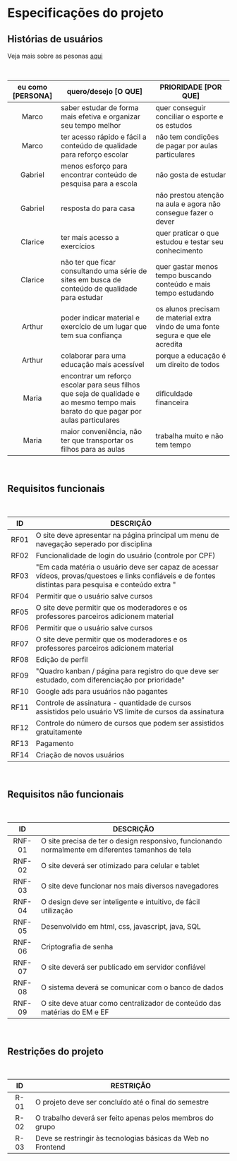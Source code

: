 # Especificações do projeto

## Histórias de usuários

Veja mais sobre as pesonas [aqui](https://github.com/ICEI-PUC-Minas-PPLCC-TI/tiaw-ppl-cc-m-20212-aulas-particulares-01/blob/master/Documentacao/00-Design_Thinking/2.1-Empatia_Personas.md)

<br>

| eu como [PERSONA] |                                                          quero/desejo [O QUE]                                                         |                                PRIORIDADE [POR QUE]                               |
|:-----------------:|---------------------------------------------------------------------------------------------------------------------------------------|-----------------------------------------------------------------------------------|
| Marco             | saber estudar de forma mais efetiva e organizar seu tempo melhor                                                                      | quer conseguir conciliar o esporte e os estudos                                   |
| Marco             | ter acesso rápido e fácil a conteúdo  de qualidade para reforço escolar                                                               | não tem condições de pagar por aulas particulares                                 |
| Gabriel           | menos esforço para encontrar conteúdo de pesquisa para a escola                                                                       | não gosta de estudar                                                              |
| Gabriel           | resposta do para casa                                                                                                                 | não prestou atenção na aula e  agora não consegue fazer o dever                   |
| Clarice           | ter mais acesso a exercícios                                                                                                          | quer praticar o que estudou e testar seu conhecimento                             |
| Clarice           | não ter que ficar consultando uma série de sites em busca de  conteúdo de qualidade para estudar                                      | quer gastar menos tempo buscando  conteúdo e mais tempo estudando                 |
| Arthur            | poder indicar material e exercício de um lugar que tem sua  confiança                                                                 | os alunos precisam de material extra vindo de uma fonte segura e que ele acredita |
| Arthur            | colaborar para uma educação mais acessível                                                                                            | porque a educação é um direito de todos                                           |
| Maria             | encontrar um reforço escolar para seus filhos que seja de qualidade e  ao mesmo tempo mais barato do que pagar por aulas particulares | dificuldade financeira                                                            |
| Maria             | maior conveniência, não ter que transportar os filhos para as aulas                                                                   | trabalha muito e não tem tempo                                                    |


<br>

## Requisitos funcionais

<br>

| ID   | DESCRIÇÃO                                                                                                                                              |
|:----:|--------------------------------------------------------------------------------------------------------------------------------------------------------|
| RF01 | O site deve apresentar na página principal um menu de navegação seperado por disciplina                                                                |
| RF02 | Funcionalidade de login do usuário (controle por CPF)                                                                                                  |
| RF03 | "Em cada matéria o usuário deve ser capaz de acessar vídeos, provas/questoes e links confiáveis e de fontes distintas para pesquisa e conteúdo extra " |
| RF04 | Permitir que o usuário salve cursos                                                                                                                    |
| RF05 | O site deve permitir que os moderadores e os professores parceiros adicionem material                                                                  |
| RF06 | Permitir que o usuário salve cursos                                                                                                                    |
| RF07 | O site deve permitir que os moderadores e os professores parceiros adicionem material                                                                  |
| RF08 | Edição de perfil                                                                                                                                       |
| RF09 | "Quadro kanban / página para registro do que deve ser estudado, com diferenciação por prioridade"                                                      |
| RF10 | Google ads para usuários não pagantes                                                                                                                  |
| RF11 | Controle de assinatura - quantidade de cursos assistidos pelo usuário VS limite de cursos da assinatura                                                |
| RF12 | Controle do número de cursos que podem ser assistidos gratuitamente                                                                                    |
| RF13 | Pagamento                                                                                                                                              |
| RF14 | Criação de novos usuários                                                                                                                              |                                                                                           

<br>

## Requisitos não funcionais

<br>

|   ID   |                                             DESCRIÇÃO                                             | 
|:------:|---------------------------------------------------------------------------------------------------|
| RNF-01 | O site precisa de ter o design responsivo, funcionando normalmente em diferentes tamanhos de tela |
| RNF-02 | O site deverá ser otimizado para celular e tablet                                                 |
| RNF-03 | O site deve funcionar nos mais diversos navegadores                                               |
| RNF-04 | O design deve ser inteligente e intuitivo, de fácil utilização                                    |
| RNF-05 | Desenvolvido em html, css, javascript, java, SQL                                                  |
| RNF-06 | Criptografia de senha                                                                             |
| RNF-07 | O site deverá ser publicado em servidor confiável                                                 |
| RNF-08 | O sistema deverá se comunicar com o banco de dados                                                |
| RNF-09 | O site deve atuar como centralizador de conteúdo das matérias do EM e EF                          |
<br>

## Restrições do projeto

<br>

| ID   | RESTRIÇÃO                                                    |
|:----:|--------------------------------------------------------------|
| R-01 | O projeto deve ser concluído até o final do semestre         |
| R-02 | O trabalho deverá ser feito apenas pelos membros do grupo    |
| R-03 | Deve se restringir às tecnologias básicas da Web no Frontend |
